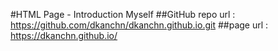 #HTML Page - Introduction Myself
##GitHub repo url : https://github.com/dkanchn/dkanchn.github.io.git
##page url : https://dkanchn.github.io/
